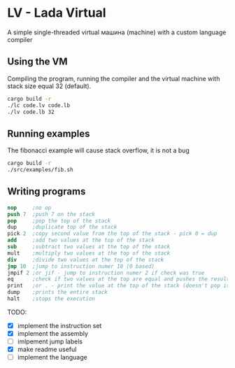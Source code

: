 # LV - Lada Virtual
A simple single-threaded virtual машина (machine) with a custom language compiler

## Using the VM
Compiling the program, running the compiler and the virtual machine with stack size equal 32 (default).

``` bash
cargo build -r
./lc code.lv code.lb
./lv code.lb 32
```

## Running examples
The fibonacci example will cause stack overflow, it is not a bug
```bash
cargo build -r
./src/examples/fib.sh
```

## Writing programs
``` nasm
nop     ;no op
push 7  ;push 7 on the stack
pop     ;pop the top of the stack
dup     ;duplicate top of the stack
pick 2  ;copy second value from the top of the stack - pick 0 = dup
add     ;add two values at the top of the stack
sub     ;subtract two values at the top of the stack
mult    ;multiply two values at the top of the stack
div     ;divide two values at the top of the stack
jmp 10  ;jump to instruction numer 10 (0 based)
jmpif 2 ;or jif - jump to instruction numer 2 if check was true
eq      ;check if two values at the top are equal and pushes the result on the stack
print   ;or . - print the value at the top of the stack (doesn't pop it)
dump    ;prints the entire stack
halt    ;stops the execution
```

TODO:
- [x] implement the instruction set
- [x] implement the assembly
- [ ] imlpement jump labels
- [x] make readme useful
- [ ] implement the language
